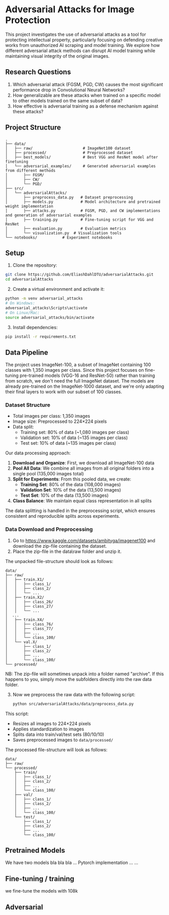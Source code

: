# Adversarial Attacks for Image Protection

This project investigates the use of adversarial attacks as a tool for protecting intellectual property, particularly focusing on defending creative works from unauthorized AI scraping and model training. We explore how different adversarial attack methods can disrupt AI model training while maintaining visual integrity of the original images.

## Research Questions

1. Which adversarial attack (FGSM, PGD, CW) causes the most significant performance drop in Convolutional Neural Networks?
2. How generalizable are these attacks when trained on a specific model to other models trained on the same subset of data?
3. How effective is adversarial training as a defense mechanism against these attacks?

## Project Structure

```
.
├── data/
│   ├── raw/                      # ImageNet100 dataset
│   ├── processed/                # Preprocessed dataset
│   ├── best_models/              # Best VGG and ResNet model after finetuning
│   └── adversarial_examples/     # Generated adversarial examples from different methods
│       ├── FGSM/                 
│       ├── CW/                   
│       └── PGD/                  
├── src/
│   └── adversarialAttacks/
│       ├── preprocess_data.py   # Dataset preprocessing
│       ├── models.py            # Model architecture and pretrained weight implementation
│       ├── attacks.py           # FGSM, PGD, and CW implementations and generation of adversarial examples
│       ├── training.py          # Fine-tuning script for VGG and ResNet
│       ├── evaluation.py        # Evaluation metrics
│       └── visualization.py  # Visualization tools
└── notebooks/           # Experiment notebooks
```

## Setup

1. Clone the repository:
```bash
git clone https://github.com/EliashDahlDTU/adversarialAttacks.git
cd adversarialAttacks
```

2. Create a virtual environment and activate it:
```bash
python -m venv adversarial_attacks
# On Windows:
adversarial_attacks\Scripts\activate
# On Linux/Mac:
source adversarial_attacks/bin/activate
```

3. Install dependencies:
```bash
pip install -r requirements.txt
```

## Data Pipeline

The project uses ImageNet-100, a subset of ImageNet containing 100 classes with 1,350 images per class. Since this project focuses on fine-tuning pre-trained models (VGG-16 and ResNet-50) rather than training from scratch, we don't need the full ImageNet dataset. The models are already pre-trained on the ImageNet-1000 dataset, and we're only adapting their final layers to work with our subset of 100 classes.

### Dataset Structure
- Total images per class: 1,350 images
- Image size: Preprocessed to 224×224 pixels
- Data split:
  - Training set: 80% of data (~1,080 images per class)
  - Validation set: 10% of data (~135 images per class)
  - Test set: 10% of data (~135 images per class)

Our data processing approach:
1. **Download and Organize**: First, we download all ImageNet-100 data
2. **Pool All Data**: We combine all images from all original folders into a single pool (135,000 images total)
3. **Split for Experiments**: From this pooled data, we create:
   - **Training Set**: 80% of the data (108,000 images)
   - **Validation Set**: 10% of the data (13,500 images)
   - **Test Set**: 10% of the data (13,500 images)
4. **Class Balance**: We maintain equal class representation in all splits

The data splitting is handled in the preprocessing script, which ensures consistent and reproducible splits across experiments.

### Data Download and Preprocessing
1. Go to https://www.kaggle.com/datasets/ambityga/imagenet100 and download the zip-file containing the dataset.
2. Place the zip-file in the data\raw folder and unzip it.

The unpacked file-structure should look as follows:
```
data/
├── raw/
│   ├── train.X1/
│   │   ├── class_1/
│   │   ├── class_2/
│   │   └── ...
│   ├── train.X2/
│   │   ├── class_26/
│   │   ├── class_27/
│   │   └── ...
│  ...
│   ├── train.X4/
│   │   ├── class_76/
│   │   ├── class_77/
│   │   ├── ...
│   │   └── class_100/
│   └── val.X/
│       ├── class_1/
│       ├── class_2/
│       ├── ...
│       └── class_100/
└── processed/
```

NB: The zip-file will sometimes unpack into a folder named "archive". If this happens to you, simply move the subfolders directly into the raw data folder.

3. Now we preprocess the raw data with the following script:
   ```bash
   python src/adversarialAttacks/data/preprocess_data.py
   ```
This script:
- Resizes all images to 224×224 pixels
- Applies standardization to images
- Splits data into train/val/test sets (80/10/10)
- Saves preprocessed images to `data/processed/`

The processed file-structure will look as follows:
```
data/
├── raw/
└── processed/
    ├── train/
    │   ├── class_1/
    │   ├── class_2/
    │   ├── ...
    │   └── class_100/
    ├── val/
    │   ├── class_1/
    │   ├── class_2/
    │   ├── ...
    │   └── class_100/
    └── test/
        ├── class_1/
        ├── class_2/
        ├── ...
        └── class_100/
```

## Pretrained Models

We have two models bla bla bla ... Pytorch implementation ... ...

## Fine-tuning / training
we fine-tune the models with 108k 


## Adversarial 
